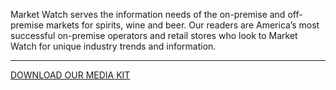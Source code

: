 Market Watch serves the information needs of the on-premise and off-premise markets for spirits, wine and beer. Our readers are America’s most successful on-premise operators and retail stores who look to Market Watch for unique industry trends and information.

<hr class="g-width-30x g-brd-primary g-my-40">

<a href="/images/pdf/MWMediaKit_2020.pdf?v=2" class="btn btn-md u-btn-outline-primary g-brd-2 g-rounded-10">DOWNLOAD OUR MEDIA KIT</a>
